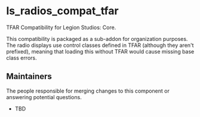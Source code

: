 ls_radios_compat_tfar
===================

TFAR Compatibility for Legion Studios: Core.

This compatibility is packaged as a sub-addon for organization purposes. The radio displays use control classes defined in TFAR (although they aren't prefixed), meaning that loading this without TFAR would cause missing base class errors.

## Maintainers

The people responsible for merging changes to this component or answering potential questions.

- TBD